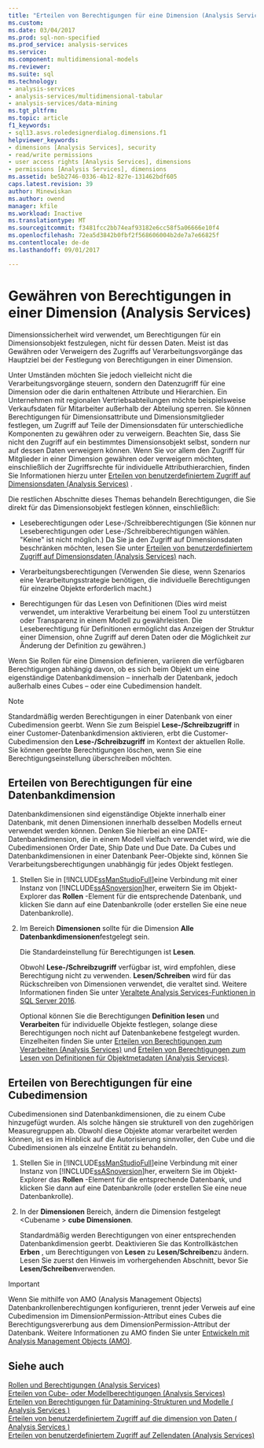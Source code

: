```yaml
---
title: "Erteilen von Berechtigungen für eine Dimension (Analysis Services) | Microsoft Docs"
ms.custom: 
ms.date: 03/04/2017
ms.prod: sql-non-specified
ms.prod_service: analysis-services
ms.service: 
ms.component: multidimensional-models
ms.reviewer: 
ms.suite: sql
ms.technology:
- analysis-services
- analysis-services/multidimensional-tabular
- analysis-services/data-mining
ms.tgt_pltfrm: 
ms.topic: article
f1_keywords:
- sql13.asvs.roledesignerdialog.dimensions.f1
helpviewer_keywords:
- dimensions [Analysis Services], security
- read/write permissions
- user access rights [Analysis Services], dimensions
- permissions [Analysis Services], dimensions
ms.assetid: be5b2746-0336-4b12-827e-131462bdf605
caps.latest.revision: 39
author: Minewiskan
ms.author: owend
manager: kfile
ms.workload: Inactive
ms.translationtype: MT
ms.sourcegitcommit: f3481fcc2bb74eaf93182e6cc58f5a06666e10f4
ms.openlocfilehash: 72ea5d3842b0fbf2f568606004b2de7a7e66825f
ms.contentlocale: de-de
ms.lasthandoff: 09/01/2017

---
```

# <a name="grant-permissions-on-a-dimension-analysis-services"></a>Gewähren von Berechtigungen in einer Dimension (Analysis Services)
  Dimensionssicherheit wird verwendet, um Berechtigungen für ein Dimensionsobjekt festzulegen, nicht für dessen Daten. Meist ist das Gewähren oder Verweigern des Zugriffs auf Verarbeitungsvorgänge das Hauptziel bei der Festlegung von Berechtigungen in einer Dimension.  
  
 Unter Umständen möchten Sie jedoch vielleicht nicht die Verarbeitungsvorgänge steuern, sondern den Datenzugriff für eine Dimension oder die darin enthaltenen Attribute und Hierarchien. Ein Unternehmen mit regionalen Vertriebsabteilungen möchte beispielsweise Verkaufsdaten für Mitarbeiter außerhalb der Abteilung sperren. Sie können Berechtigungen für Dimensionsattribute und Dimensionsmitglieder festlegen, um Zugriff auf Teile der Dimensionsdaten für unterschiedliche Komponenten zu gewähren oder zu verweigern. Beachten Sie, dass Sie nicht den Zugriff auf ein bestimmtes Dimensionsobjekt selbst, sondern nur auf dessen Daten verweigern können. Wenn Sie vor allem den Zugriff für Mitglieder in einer Dimension gewähren oder verweigern möchten, einschließlich der Zugriffsrechte für individuelle Attributhierarchien, finden Sie Informationen hierzu unter [Erteilen von benutzerdefiniertem Zugriff auf Dimensionsdaten &#40;Analysis Services&#41;](../../analysis-services/multidimensional-models/grant-custom-access-to-dimension-data-analysis-services.md) .  
  
 Die restlichen Abschnitte dieses Themas behandeln Berechtigungen, die Sie direkt für das Dimensionsobjekt festlegen können, einschließlich:  
  
-   Leseberechtigungen oder Lese-/Schreibberechtigungen (Sie können nur Leseberechtigungen oder Lese-/Schreibberechtigungen wählen. "Keine" ist nicht möglich.) Da Sie ja den Zugriff auf Dimensionsdaten beschränken möchten, lesen Sie unter [Erteilen von benutzerdefiniertem Zugriff auf Dimensionsdaten &#40;Analysis Services&#41;](../../analysis-services/multidimensional-models/grant-custom-access-to-dimension-data-analysis-services.md) nach.  
  
-   Verarbeitungsberechtigungen (Verwenden Sie diese, wenn Szenarios eine Verarbeitungsstrategie benötigen, die individuelle Berechtigungen für einzelne Objekte erforderlich macht.)  
  
-   Berechtigungen für das Lesen von Definitionen (Dies wird meist verwendet, um interaktive Verarbeitung bei einem Tool zu unterstützen oder Transparenz in einem Modell zu gewährleisten. Die Leseberechtigung für Definitionen ermöglicht das Anzeigen der Struktur einer Dimension, ohne Zugriff auf deren Daten oder die Möglichkeit zur Änderung der Definition zu gewähren.)  
  
 Wenn Sie Rollen für eine Dimension definieren, variieren die verfügbaren Berechtigungen abhängig davon, ob es sich beim Objekt um eine eigenständige Datenbankdimension – innerhalb der Datenbank, jedoch außerhalb eines Cubes – oder eine Cubedimension handelt.  
  
> [!NOTE]  
>  Standardmäßig werden Berechtigungen in einer Datenbank von einer Cubedimension geerbt. Wenn Sie zum Beispiel **Lese-/Schreibzugriff** in einer Customer-Datenbankdimension aktivieren, erbt die Customer-Cubedimension den **Lese-/Schreibzugriff** im Kontext der aktuellen Rolle. Sie können geerbte Berechtigungen löschen, wenn Sie eine Berechtigungseinstellung überschreiben möchten.  
  
## <a name="set-permissions-on-a-database-dimension"></a>Erteilen von Berechtigungen für eine Datenbankdimension  
 Datenbankdimensionen sind eigenständige Objekte innerhalb einer Datenbank, mit denen Dimensionen innerhalb desselben Modells erneut verwendet werden können. Denken Sie hierbei an eine DATE-Datenbankdimension, die in einem Modell vielfach verwendet wird, wie die Cubedimensionen Order Date, Ship Date und Due Date. Da Cubes und Datenbankdimensionen in einer Datenbank Peer-Objekte sind, können Sie Verarbeitungsberechtigungen unabhängig für jedes Objekt festlegen.  
  
1.  Stellen Sie in [!INCLUDE[ssManStudioFull](../../includes/ssmanstudiofull-md.md)]eine Verbindung mit einer Instanz von [!INCLUDE[ssASnoversion](../../includes/ssasnoversion-md.md)]her, erweitern Sie im Objekt-Explorer das **Rollen** -Element für die entsprechende Datenbank, und klicken Sie dann auf eine Datenbankrolle (oder erstellen Sie eine neue Datenbankrolle).  
  
2.  Im Bereich **Dimensionen** sollte für die Dimension **Alle Datenbankdimensionen**festgelegt sein.  
  
     Die Standardeinstellung für Berechtigungen ist **Lesen**.  
  
     Obwohl **Lese-/Schreibzugriff** verfügbar ist, wird empfohlen, diese Berechtigung nicht zu verwenden. **Lesen/Schreiben** wird für das Rückschreiben von Dimensionen verwendet, die veraltet sind. Weitere Informationen finden Sie unter [Veraltete Analysis Services-Funktionen in SQL Server 2016](../../analysis-services/deprecated-analysis-services-features-in-sql-server-2016.md).  
  
     Optional können Sie die Berechtigungen **Definition lesen** und **Verarbeiten** für individuelle Objekte festlegen, solange diese Berechtigungen noch nicht auf Datenbankebene festgelegt wurden. Einzelheiten finden Sie unter [Erteilen von Berechtigungen zum Verarbeiten &#40;Analysis Services&#41;](../../analysis-services/multidimensional-models/grant-process-permissions-analysis-services.md) und [Erteilen von Berechtigungen zum Lesen von Definitionen für Objektmetadaten &#40;Analysis Services&#41;](../../analysis-services/multidimensional-models/grant-read-definition-permissions-on-object-metadata-analysis-services.md).  
  
## <a name="set-permissions-on-a-cube-dimension"></a>Erteilen von Berechtigungen für eine Cubedimension  
 Cubedimensionen sind Datenbankdimensionen, die zu einem Cube hinzugefügt wurden. Als solche hängen sie strukturell von den zugehörigen Measuregruppen ab. Obwohl diese Objekte atomar verarbeitet werden können, ist es im Hinblick auf die Autorisierung sinnvoller, den Cube und die Cubedimensionen als einzelne Entität zu behandeln.  
  
1.  Stellen Sie in [!INCLUDE[ssManStudioFull](../../includes/ssmanstudiofull-md.md)]eine Verbindung mit einer Instanz von [!INCLUDE[ssASnoversion](../../includes/ssasnoversion-md.md)]her, erweitern Sie im Objekt-Explorer das **Rollen** -Element für die entsprechende Datenbank, und klicken Sie dann auf eine Datenbankrolle (oder erstellen Sie eine neue Datenbankrolle).  
  
2.  In der **Dimensionen** Bereich, ändern die Dimension festgelegt \<Cubename > **cube Dimensionen**.  
  
     Standardmäßig werden Berechtigungen von einer entsprechenden Datenbankdimension geerbt. Deaktivieren Sie das Kontrollkästchen **Erben** , um Berechtigungen von **Lesen** zu **Lesen/Schreiben**zu ändern. Lesen Sie zuerst den Hinweis im vorhergehenden Abschnitt, bevor Sie **Lesen/Schreiben**verwenden.  
  
> [!IMPORTANT]  
>  Wenn Sie mithilfe von AMO (Analysis Management Objects) Datenbankrollenberechtigungen konfigurieren, trennt jeder Verweis auf eine Cubedimension im DimensionPermission-Attribut eines Cubes die Berechtigungsvererbung aus dem DimensionPermission-Attribut der Datenbank. Weitere Informationen zu AMO finden Sie unter [Entwickeln mit Analysis Management Objects &#40;AMO&#41;](../../analysis-services/multidimensional-models/analysis-management-objects/developing-with-analysis-management-objects-amo.md).  
  
## <a name="see-also"></a>Siehe auch  
 [Rollen und Berechtigungen &#40;Analysis Services&#41;](../../analysis-services/multidimensional-models/roles-and-permissions-analysis-services.md)   
 [Erteilen von Cube- oder Modellberechtigungen &#40;Analysis Services&#41;](../../analysis-services/multidimensional-models/grant-cube-or-model-permissions-analysis-services.md)   
 [Erteilen von Berechtigungen für Datamining-Strukturen und Modelle &#40; Analysis Services &#41;](../../analysis-services/multidimensional-models/grant-permissions-on-data-mining-structures-and-models-analysis-services.md)   
 [Erteilen von benutzerdefiniertem Zugriff auf die dimension von Daten &#40; Analysis Services &#41;](../../analysis-services/multidimensional-models/grant-custom-access-to-dimension-data-analysis-services.md)   
 [Erteilen von benutzerdefiniertem Zugriff auf Zellendaten &#40;Analysis Services&#41;](../../analysis-services/multidimensional-models/grant-custom-access-to-cell-data-analysis-services.md)  
  
  

